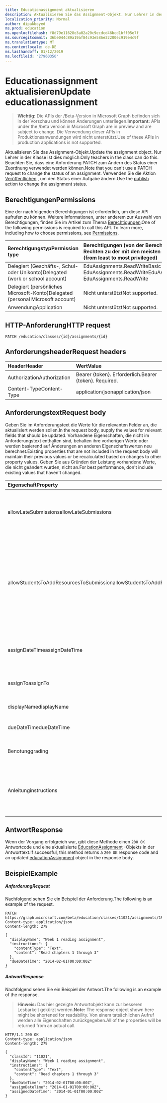 ```yaml
---
title: Educationassignment aktualisieren
description: Aktualisieren Sie das Assignment-Objekt. Nur Lehrer in der Klasse ist dies möglich. Beachten Sie, dass eine Anforderung PATCH zum Ändern des Status einer Zuordnung verwendet werden können. Verwenden Sie die Veröffentlichungsaktion zum Ändern des Zuordnungsstatus.
localization_priority: Normal
author: dipakboyed
ms.prod: education
ms.openlocfilehash: f8d79e11628e3a02a20c9ecdcd46bcd1bff05e7f
ms.sourcegitcommit: 36be044c89a19af84c93e586e22200ec919e4c9f
ms.translationtype: MT
ms.contentlocale: de-DE
ms.lasthandoff: 01/12/2019
ms.locfileid: "27960350"
---
```

# <a name="update-educationassignment"></a><span data-ttu-id="abc50-106">Educationassignment aktualisieren</span><span class="sxs-lookup"><span data-stu-id="abc50-106">Update educationassignment</span></span>

> <span data-ttu-id="abc50-107">**Wichtig:** Die APIs der /Beta-Version in Microsoft Graph befinden sich in der Vorschau und können Änderungen unterliegen.</span><span class="sxs-lookup"><span data-stu-id="abc50-107">**Important:** APIs under the /beta version in Microsoft Graph are in preview and are subject to change.</span></span> <span data-ttu-id="abc50-108">Die Verwendung dieser APIs in Produktionsanwendungen wird nicht unterstützt.</span><span class="sxs-lookup"><span data-stu-id="abc50-108">Use of these APIs in production applications is not supported.</span></span>

<span data-ttu-id="abc50-109">Aktualisieren Sie das Assignment-Objekt.</span><span class="sxs-lookup"><span data-stu-id="abc50-109">Update the assignment object.</span></span> <span data-ttu-id="abc50-110">Nur Lehrer in der Klasse ist dies möglich.</span><span class="sxs-lookup"><span data-stu-id="abc50-110">Only teachers in the class can do this.</span></span> <span data-ttu-id="abc50-111">Beachten Sie, dass eine Anforderung PATCH zum Ändern des Status einer Zuordnung verwendet werden können.</span><span class="sxs-lookup"><span data-stu-id="abc50-111">Note that you can't use a PATCH request to change the status of an assignment.</span></span> <span data-ttu-id="abc50-112">Verwenden Sie die Aktion [Veröffentlichen](../api/educationassignment-publish.md) , um den Status einer Aufgabe ändern.</span><span class="sxs-lookup"><span data-stu-id="abc50-112">Use the [publish](../api/educationassignment-publish.md) action to change the assignment status.</span></span>

## <a name="permissions"></a><span data-ttu-id="abc50-113">Berechtigungen</span><span class="sxs-lookup"><span data-stu-id="abc50-113">Permissions</span></span>
<span data-ttu-id="abc50-p104">Eine der nachfolgenden Berechtigungen ist erforderlich, um diese API aufrufen zu können. Weitere Informationen, unter anderem zur Auswahl von Berechtigungen, finden Sie im Artikel zum Thema [Berechtigungen](/graph/permissions-reference).</span><span class="sxs-lookup"><span data-stu-id="abc50-p104">One of the following permissions is required to call this API. To learn more, including how to choose permissions, see [Permissions](/graph/permissions-reference).</span></span>

|<span data-ttu-id="abc50-116">Berechtigungstyp</span><span class="sxs-lookup"><span data-stu-id="abc50-116">Permission type</span></span>      | <span data-ttu-id="abc50-117">Berechtigungen (von der Berechtigung mit den wenigsten Rechten zu der mit den meisten Rechten)</span><span class="sxs-lookup"><span data-stu-id="abc50-117">Permissions (from least to most privileged)</span></span>              |
|:--------------------|:---------------------------------------------------------|
|<span data-ttu-id="abc50-118">Delegiert (Geschäfts-, Schul- oder Unikonto)</span><span class="sxs-lookup"><span data-stu-id="abc50-118">Delegated (work or school account)</span></span> |  <span data-ttu-id="abc50-119">EduAssignments.ReadWriteBasic EduAssignments.ReadWrite</span><span class="sxs-lookup"><span data-stu-id="abc50-119">EduAssignments.ReadWriteBasic, EduAssignments.ReadWrite</span></span>  |
|<span data-ttu-id="abc50-120">Delegiert (persönliches Microsoft-Konto)</span><span class="sxs-lookup"><span data-stu-id="abc50-120">Delegated (personal Microsoft account)</span></span> |  <span data-ttu-id="abc50-121">Nicht unterstützt</span><span class="sxs-lookup"><span data-stu-id="abc50-121">Not supported.</span></span>  |
|<span data-ttu-id="abc50-122">Anwendung</span><span class="sxs-lookup"><span data-stu-id="abc50-122">Application</span></span> | <span data-ttu-id="abc50-123">Nicht unterstützt</span><span class="sxs-lookup"><span data-stu-id="abc50-123">Not supported.</span></span> | 

## <a name="http-request"></a><span data-ttu-id="abc50-124">HTTP-Anforderung</span><span class="sxs-lookup"><span data-stu-id="abc50-124">HTTP request</span></span>
<!-- { "blockType": "ignored" } -->
```http
PATCH /education/classes/{id}/assignments/{id}
```
## <a name="request-headers"></a><span data-ttu-id="abc50-125">Anforderungsheader</span><span class="sxs-lookup"><span data-stu-id="abc50-125">Request headers</span></span>
| <span data-ttu-id="abc50-126">Header</span><span class="sxs-lookup"><span data-stu-id="abc50-126">Header</span></span>       | <span data-ttu-id="abc50-127">Wert</span><span class="sxs-lookup"><span data-stu-id="abc50-127">Value</span></span> |
|:---------------|:--------|
| <span data-ttu-id="abc50-128">Authorization</span><span class="sxs-lookup"><span data-stu-id="abc50-128">Authorization</span></span>  | <span data-ttu-id="abc50-p105">Bearer {token}. Erforderlich.</span><span class="sxs-lookup"><span data-stu-id="abc50-p105">Bearer {token}. Required.</span></span>  |
| <span data-ttu-id="abc50-131">Content-Type</span><span class="sxs-lookup"><span data-stu-id="abc50-131">Content-Type</span></span>  | <span data-ttu-id="abc50-132">application/json</span><span class="sxs-lookup"><span data-stu-id="abc50-132">application/json</span></span>  |

## <a name="request-body"></a><span data-ttu-id="abc50-133">Anforderungstext</span><span class="sxs-lookup"><span data-stu-id="abc50-133">Request body</span></span>
<span data-ttu-id="abc50-134">Geben Sie im Anforderungstext die Werte für die relevanten Felder an, die aktualisiert werden sollen.</span><span class="sxs-lookup"><span data-stu-id="abc50-134">In the request body, supply the values for relevant fields that should be updated.</span></span> <span data-ttu-id="abc50-135">Vorhandene Eigenschaften, die nicht im Anforderungstext enthalten sind, behalten ihre vorherigen Werte oder werden basierend auf Änderungen an anderen Eigenschaftswerten neu berechnet.</span><span class="sxs-lookup"><span data-stu-id="abc50-135">Existing properties that are not included in the request body will maintain their previous values or be recalculated based on changes to other property values.</span></span> <span data-ttu-id="abc50-136">Geben Sie aus Gründen der Leistung vorhandene Werte, die nicht geändert wurden, nicht an.</span><span class="sxs-lookup"><span data-stu-id="abc50-136">For best performance, don't include existing values that haven't changed.</span></span>

| <span data-ttu-id="abc50-137">Eigenschaft</span><span class="sxs-lookup"><span data-stu-id="abc50-137">Property</span></span>     | <span data-ttu-id="abc50-138">Typ</span><span class="sxs-lookup"><span data-stu-id="abc50-138">Type</span></span>   |<span data-ttu-id="abc50-139">Beschreibung</span><span class="sxs-lookup"><span data-stu-id="abc50-139">Description</span></span>|
|:---------------|:--------|:----------|
|<span data-ttu-id="abc50-140">allowLateSubmissions</span><span class="sxs-lookup"><span data-stu-id="abc50-140">allowLateSubmissions</span></span>|<span data-ttu-id="abc50-141">Boolescher Wert</span><span class="sxs-lookup"><span data-stu-id="abc50-141">Boolean</span></span>| <span data-ttu-id="abc50-142">Gibt an, ob nach dem Fälligkeitsdatum Übermittlungen gesendet werden können.</span><span class="sxs-lookup"><span data-stu-id="abc50-142">Whether submissions can be submitted after the due date.</span></span>|
|<span data-ttu-id="abc50-143">allowStudentsToAddResourcesToSubmission</span><span class="sxs-lookup"><span data-stu-id="abc50-143">allowStudentsToAddResourcesToSubmission</span></span>|<span data-ttu-id="abc50-144">Boolescher Wert</span><span class="sxs-lookup"><span data-stu-id="abc50-144">Boolean</span></span>| <span data-ttu-id="abc50-145">Gibt an, ob eine Student Ressourcen zu einer Übermittlung hinzufügen kann.</span><span class="sxs-lookup"><span data-stu-id="abc50-145">Whether a student can add resources to a submission.</span></span> <span data-ttu-id="abc50-146">Angegeben, ob die Ressourcenliste Zuordnung der einzige Elemente auf der Übermittlung stammt.</span><span class="sxs-lookup"><span data-stu-id="abc50-146">Indicated whether the only items on the submission came from the assignment resource list.</span></span> |
|<span data-ttu-id="abc50-147">assignDateTime</span><span class="sxs-lookup"><span data-stu-id="abc50-147">assignDateTime</span></span>|<span data-ttu-id="abc50-148">DateTimeOffset</span><span class="sxs-lookup"><span data-stu-id="abc50-148">DateTimeOffset</span></span>| <span data-ttu-id="abc50-149">Datum, an dem die Zuordnung für Studenten veröffentlicht werden soll.</span><span class="sxs-lookup"><span data-stu-id="abc50-149">Date the assignment should be published to students.</span></span> |
|<span data-ttu-id="abc50-150">assignTo</span><span class="sxs-lookup"><span data-stu-id="abc50-150">assignTo</span></span>|<span data-ttu-id="abc50-151">educationAssignmentRecipient</span><span class="sxs-lookup"><span data-stu-id="abc50-151">educationAssignmentRecipient</span></span>| <span data-ttu-id="abc50-152">Teilnehmer, die die Zuordnung zu erhalten.</span><span class="sxs-lookup"><span data-stu-id="abc50-152">Students who get the assignment.</span></span>|
|<span data-ttu-id="abc50-153">displayName</span><span class="sxs-lookup"><span data-stu-id="abc50-153">displayName</span></span>|<span data-ttu-id="abc50-154">Zeichenfolge</span><span class="sxs-lookup"><span data-stu-id="abc50-154">String</span></span>| <span data-ttu-id="abc50-155">Name der Zuordnung.</span><span class="sxs-lookup"><span data-stu-id="abc50-155">Name of assignment.</span></span> |
|<span data-ttu-id="abc50-156">dueDateTime</span><span class="sxs-lookup"><span data-stu-id="abc50-156">dueDateTime</span></span>|<span data-ttu-id="abc50-157">DateTimeOffset</span><span class="sxs-lookup"><span data-stu-id="abc50-157">DateTimeOffset</span></span>| <span data-ttu-id="abc50-158">Datum Aufgabe ist fällig.</span><span class="sxs-lookup"><span data-stu-id="abc50-158">Date assignment is due.</span></span> |
|<span data-ttu-id="abc50-159">Benotung</span><span class="sxs-lookup"><span data-stu-id="abc50-159">grading</span></span>|<span data-ttu-id="abc50-160">educationAssignmentGradeType</span><span class="sxs-lookup"><span data-stu-id="abc50-160">educationAssignmentGradeType</span></span>| <span data-ttu-id="abc50-161">Wie wird die Zuordnung eingestuft.</span><span class="sxs-lookup"><span data-stu-id="abc50-161">How the assignment will be graded.</span></span>|
|<span data-ttu-id="abc50-162">Anleitung</span><span class="sxs-lookup"><span data-stu-id="abc50-162">instructions</span></span>|<span data-ttu-id="abc50-163">itemBody</span><span class="sxs-lookup"><span data-stu-id="abc50-163">itemBody</span></span>| <span data-ttu-id="abc50-164">Anleitung für die Kursteilnehmer zusammen mit der Zuordnung angegeben.</span><span class="sxs-lookup"><span data-stu-id="abc50-164">Instructions to be given to the students along with the assignment.</span></span> |

## <a name="response"></a><span data-ttu-id="abc50-165">Antwort</span><span class="sxs-lookup"><span data-stu-id="abc50-165">Response</span></span>
<span data-ttu-id="abc50-166">Wenn der Vorgang erfolgreich war, gibt diese Methode einen `200 OK` Antwortcode und eine aktualisierte [EducationAssignment](../resources/educationassignment.md) -Objekts in der Antworttext.</span><span class="sxs-lookup"><span data-stu-id="abc50-166">If successful, this method returns a `200 OK` response code and an updated [educationAssignment](../resources/educationassignment.md) object in the response body.</span></span>
## <a name="example"></a><span data-ttu-id="abc50-167">Beispiel</span><span class="sxs-lookup"><span data-stu-id="abc50-167">Example</span></span>
##### <a name="request"></a><span data-ttu-id="abc50-168">Anforderung</span><span class="sxs-lookup"><span data-stu-id="abc50-168">Request</span></span>
<span data-ttu-id="abc50-169">Nachfolgend sehen Sie ein Beispiel der Anforderung.</span><span class="sxs-lookup"><span data-stu-id="abc50-169">The following is an example of the request.</span></span>
<!-- {
  "blockType": "request",
  "name": "update_educationassignment"
}-->
```http
PATCH https://graph.microsoft.com/beta/education/classes/11021/assignments/19002
Content-type: application/json
Content-length: 279

{
  "displayName": "Week 1 reading assignment",
  "instructions": {
    "contentType": "Text",
    "content": "Read chapters 1 through 3"
  },
  "dueDateTime": "2014-02-01T00:00:00Z"
}
```
##### <a name="response"></a><span data-ttu-id="abc50-170">Antwort</span><span class="sxs-lookup"><span data-stu-id="abc50-170">Response</span></span>
<span data-ttu-id="abc50-171">Nachfolgend sehen Sie ein Beispiel der Antwort.</span><span class="sxs-lookup"><span data-stu-id="abc50-171">The following is an example of the response.</span></span> 

><span data-ttu-id="abc50-172">**Hinweis:** Das hier gezeigte Antwortobjekt kann zur besseren Lesbarkeit gekürzt werden.</span><span class="sxs-lookup"><span data-stu-id="abc50-172">**Note:** The response object shown here might be shortened for readability.</span></span> <span data-ttu-id="abc50-173">Von einem tatsächlichen Aufruf werden alle Eigenschaften zurückgegeben.</span><span class="sxs-lookup"><span data-stu-id="abc50-173">All of the properties will be returned from an actual call.</span></span>

<!-- {
  "blockType": "response",
  "truncated": true,
  "@odata.type": "microsoft.graph.educationAssignment"
} -->
```http
HTTP/1.1 200 OK
Content-type: application/json
Content-length: 279

{
  "classId": "11021",
  "displayName": "Week 1 reading assignment",
  "instructions": {
    "contentType": "Text",
    "content": "Read chapters 1 through 3"
  },
  "dueDateTime": "2014-02-01T00:00:00Z",
  "assignDateTime": "2014-01-01T00:00:00Z",
  "assignedDateTime": "2014-01-01T00:00:00Z"
}
```

<!-- uuid: 8fcb5dbc-d5aa-4681-8e31-b001d5168d79
2015-10-25 14:57:30 UTC -->
<!-- {
  "type": "#page.annotation",
  "description": "Update educationassignment",
  "keywords": "",
  "section": "documentation",
  "tocPath": ""
}-->
